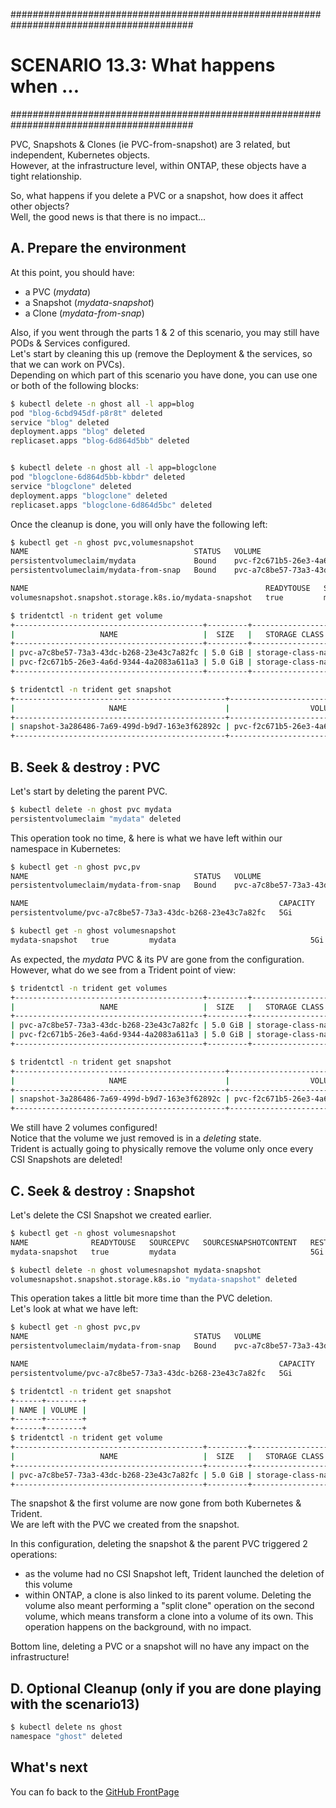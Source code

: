 #########################################################################################
# SCENARIO 13.3: What happens when ...
#########################################################################################

PVC, Snapshots & Clones (ie PVC-from-snapshot) are 3 related, but independent, Kubernetes objects.  
However, at the infrastructure level, within ONTAP, these objects have a tight relationship.  

So, what happens if you delete a PVC or a snapshot, how does it affect other objects?  
Well, the good news is that there is no impact...  

## A. Prepare the environment

At this point, you should have:

- a PVC (*mydata*)
- a Snapshot (*mydata-snapshot*)
- a Clone (*mydata-from-snap*)

Also, if you went through the parts 1 & 2 of this scenario, you may still have PODs & Services configured.  
Let's start by cleaning this up (remove the Deployment & the services, so that we can work on PVCs).  
Depending on which part of this scenario you have done, you can use one or both of the following blocks:

```bash
$ kubectl delete -n ghost all -l app=blog
pod "blog-6cbd945df-p8r8t" deleted
service "blog" deleted
deployment.apps "blog" deleted
replicaset.apps "blog-6d864d5bb" deleted


$ kubectl delete -n ghost all -l app=blogclone
pod "blogclone-6d864d5bb-kbbdr" deleted
service "blogclone" deleted
deployment.apps "blogclone" deleted
replicaset.apps "blogclone-6d864d5bc" deleted
```

Once the cleanup is done, you will only have the following left:

```bash
$ kubectl get -n ghost pvc,volumesnapshot
NAME                                     STATUS   VOLUME                                     CAPACITY   ACCESS MODES   STORAGECLASS        AGE
persistentvolumeclaim/mydata             Bound    pvc-f2c671b5-26e3-4a6d-9344-4a2083a611a3   5Gi        RWX            storage-class-nas   104m
persistentvolumeclaim/mydata-from-snap   Bound    pvc-a7c8be57-73a3-43dc-b268-23e43c7a82fc   5Gi        RWX            storage-class-nas   20m

NAME                                                     READYTOUSE   SOURCEPVC   SOURCESNAPSHOTCONTENT   RESTORESIZE   SNAPSHOTCLASS    SNAPSHOTCONTENT                                    CREATIONTIME   AGE
volumesnapshot.snapshot.storage.k8s.io/mydata-snapshot   true         mydata                              5Gi           csi-snap-class   snapcontent-3a286486-7a69-499d-b9d7-163e3f62892c   31m            31m

$ tridentctl -n trident get volume
+------------------------------------------+---------+-------------------+----------+--------------------------------------+--------+---------+
|                   NAME                   |  SIZE   |   STORAGE CLASS   | PROTOCOL |             BACKEND UUID             | STATE  | MANAGED |
+------------------------------------------+---------+-------------------+----------+--------------------------------------+--------+---------+
| pvc-a7c8be57-73a3-43dc-b268-23e43c7a82fc | 5.0 GiB | storage-class-nas | file     | 7a7553c7-ddce-4c44-9325-04cd1e136dc5 | online | true    |
| pvc-f2c671b5-26e3-4a6d-9344-4a2083a611a3 | 5.0 GiB | storage-class-nas | file     | 7a7553c7-ddce-4c44-9325-04cd1e136dc5 | online | true    |
+------------------------------------------+---------+-------------------+----------+--------------------------------------+--------+---------+

$ tridentctl -n trident get snapshot
+-----------------------------------------------+------------------------------------------+
|                     NAME                      |                  VOLUME                  |
+-----------------------------------------------+------------------------------------------+
| snapshot-3a286486-7a69-499d-b9d7-163e3f62892c | pvc-f2c671b5-26e3-4a6d-9344-4a2083a611a3 |
+-----------------------------------------------+------------------------------------------+
```

## B. Seek & destroy : PVC

Let's start by deleting the parent PVC.  

```bash
$ kubectl delete -n ghost pvc mydata
persistentvolumeclaim "mydata" deleted
```

This operation took no time, & here is what we have left within our namespace in Kubernetes:

```bash
$ kubectl get -n ghost pvc,pv
NAME                                     STATUS   VOLUME                                     CAPACITY   ACCESS MODES   STORAGECLASS        AGE
persistentvolumeclaim/mydata-from-snap   Bound    pvc-a7c8be57-73a3-43dc-b268-23e43c7a82fc   5Gi        RWX            storage-class-nas   21m

NAME                                                        CAPACITY   ACCESS MODES   RECLAIM POLICY   STATUS   CLAIM                    STORAGECLASS        REASON   AGE
persistentvolume/pvc-a7c8be57-73a3-43dc-b268-23e43c7a82fc   5Gi        RWX            Delete           Bound    ghost/mydata-from-snap   storage-class-nas            21m

$ kubectl get -n ghost volumesnapshot
mydata-snapshot   true         mydata                              5Gi           csi-snap-class   snapcontent-3a286486-7a69-499d-b9d7-163e3f62892c   34m            34m
```

As expected, the *mydata* PVC & its PV are gone from the configuration.  
However, what do we see from a Trident point of view:

```bash
$ tridentctl -n trident get volumes
+------------------------------------------+---------+-------------------+----------+--------------------------------------+----------+---------+
|                   NAME                   |  SIZE   |   STORAGE CLASS   | PROTOCOL |             BACKEND UUID             |  STATE   | MANAGED |
+------------------------------------------+---------+-------------------+----------+--------------------------------------+----------+---------+
| pvc-a7c8be57-73a3-43dc-b268-23e43c7a82fc | 5.0 GiB | storage-class-nas | file     | 7a7553c7-ddce-4c44-9325-04cd1e136dc5 | online   | true    |
| pvc-f2c671b5-26e3-4a6d-9344-4a2083a611a3 | 5.0 GiB | storage-class-nas | file     | 7a7553c7-ddce-4c44-9325-04cd1e136dc5 | deleting | true    |
+------------------------------------------+---------+-------------------+----------+--------------------------------------+----------+---------+

$ tridentctl -n trident get snapshot
+-----------------------------------------------+------------------------------------------+
|                     NAME                      |                  VOLUME                  |
+-----------------------------------------------+------------------------------------------+
| snapshot-3a286486-7a69-499d-b9d7-163e3f62892c | pvc-f2c671b5-26e3-4a6d-9344-4a2083a611a3 |
+-----------------------------------------------+------------------------------------------+
```

We still have 2 volumes configured!  
Notice that the volume we just removed is in a *deleting* state.  
Trident is actually going to physically remove the volume only once every CSI Snapshots are deleted!

## C. Seek & destroy : Snapshot

Let's delete the CSI Snapshot we created earlier.

```bash
$ kubectl get -n ghost volumesnapshot
NAME              READYTOUSE   SOURCEPVC   SOURCESNAPSHOTCONTENT   RESTORESIZE   SNAPSHOTCLASS    SNAPSHOTCONTENT                                    CREATIONTIME   AGE
mydata-snapshot   true         mydata                              5Gi           csi-snap-class   snapcontent-3a286486-7a69-499d-b9d7-163e3f62892c   35m            35m

$ kubectl delete -n ghost volumesnapshot mydata-snapshot
volumesnapshot.snapshot.storage.k8s.io "mydata-snapshot" deleted
```

This operation takes a little bit more time than the PVC deletion.  
Let's look at what we have left:

```bash
$ kubectl get -n ghost pvc,pv
NAME                                     STATUS   VOLUME                                     CAPACITY   ACCESS MODES   STORAGECLASS        AGE
persistentvolumeclaim/mydata-from-snap   Bound    pvc-a7c8be57-73a3-43dc-b268-23e43c7a82fc   5Gi        RWX            storage-class-nas   25m

NAME                                                        CAPACITY   ACCESS MODES   RECLAIM POLICY   STATUS   CLAIM                    STORAGECLASS        REASON   AGE
persistentvolume/pvc-a7c8be57-73a3-43dc-b268-23e43c7a82fc   5Gi        RWX            Delete           Bound    ghost/mydata-from-snap   storage-class-nas            25m

$ tridentctl -n trident get snapshot
+------+--------+
| NAME | VOLUME |
+------+--------+
+------+--------+
$ tridentctl -n trident get volume
+------------------------------------------+---------+-------------------+----------+--------------------------------------+--------+---------+
|                   NAME                   |  SIZE   |   STORAGE CLASS   | PROTOCOL |             BACKEND UUID             | STATE  | MANAGED |
+------------------------------------------+---------+-------------------+----------+--------------------------------------+--------+---------+
| pvc-a7c8be57-73a3-43dc-b268-23e43c7a82fc | 5.0 GiB | storage-class-nas | file     | 7a7553c7-ddce-4c44-9325-04cd1e136dc5 | online | true    |
+------------------------------------------+---------+-------------------+----------+--------------------------------------+--------+---------+
```

The snapshot & the first volume are now gone from both Kubernetes & Trident.  
We are left with the PVC we created from the snapshot.  

In this configuration, deleting the snapshot & the parent PVC triggered 2 operations:

- as the volume had no CSI Snapshot left, Trident launched the deletion of this volume
- within ONTAP, a clone is also linked to its parent volume. Deleting the volume also meant performing a "split clone" operation on the second volume, which means transform a clone into a volume of its own. This operation happens on the background, with no impact.  

Bottom line, deleting a PVC or a snapshot will no have any impact on the infrastructure!

## D. Optional Cleanup (only if you are done playing with the scenario13)

```bash
$ kubectl delete ns ghost
namespace "ghost" deleted
```

## What's next

You can fo back to the [GitHub FrontPage](https://github.com/YvosOnTheHub/LabNetApp)
